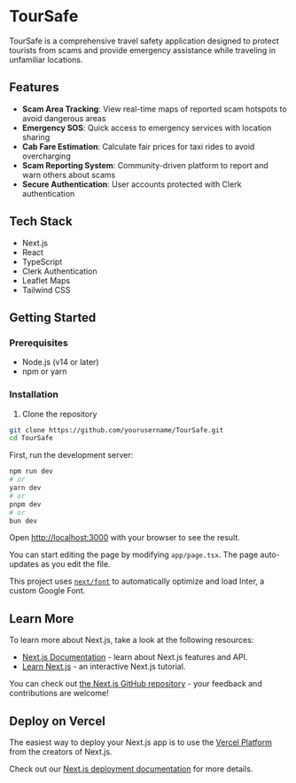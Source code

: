 # TourSafe

TourSafe is a comprehensive travel safety application designed to protect tourists from scams and provide emergency assistance while traveling in unfamiliar locations.

## Features

- **Scam Area Tracking**: View real-time maps of reported scam hotspots to avoid dangerous areas
- **Emergency SOS**: Quick access to emergency services with location sharing
- **Cab Fare Estimation**: Calculate fair prices for taxi rides to avoid overcharging
- **Scam Reporting System**: Community-driven platform to report and warn others about scams
- **Secure Authentication**: User accounts protected with Clerk authentication

## Tech Stack

- Next.js
- React
- TypeScript
- Clerk Authentication
- Leaflet Maps
- Tailwind CSS

## Getting Started

### Prerequisites

- Node.js (v14 or later)
- npm or yarn

### Installation

1. Clone the repository
```bash
git clone https://github.com/yourusername/TourSafe.git
cd TourSafe
```

First, run the development server:

```bash
npm run dev
# or
yarn dev
# or
pnpm dev
# or
bun dev
```

Open [http://localhost:3000](http://localhost:3000) with your browser to see the result.

You can start editing the page by modifying `app/page.tsx`. The page auto-updates as you edit the file.

This project uses [`next/font`](https://nextjs.org/docs/basic-features/font-optimization) to automatically optimize and load Inter, a custom Google Font.

## Learn More

To learn more about Next.js, take a look at the following resources:

- [Next.js Documentation](https://nextjs.org/docs) - learn about Next.js features and API.
- [Learn Next.js](https://nextjs.org/learn) - an interactive Next.js tutorial.

You can check out [the Next.js GitHub repository](https://github.com/vercel/next.js/) - your feedback and contributions are welcome!

## Deploy on Vercel

The easiest way to deploy your Next.js app is to use the [Vercel Platform](https://vercel.com/new?utm_medium=default-template&filter=next.js&utm_source=create-next-app&utm_campaign=create-next-app-readme) from the creators of Next.js.

Check out our [Next.js deployment documentation](https://nextjs.org/docs/deployment) for more details.
